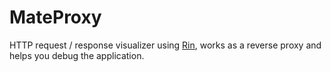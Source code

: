 # MateProxy
HTTP request / response visualizer using [Rin](https://github.com/mayuki/Rin), works as a reverse proxy and helps you debug the application.

